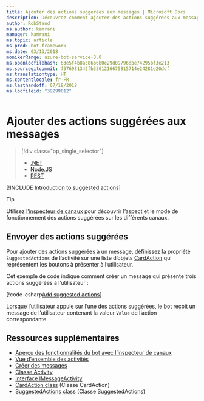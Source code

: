 ```yaml
---
title: Ajouter des actions suggérées aux messages | Microsoft Docs
description: Découvrez comment ajouter des actions suggérées aux messages à l’aide du Kit de développement logiciel Bot Builder pour .NET.
author: RobStand
ms.author: kamrani
manager: kamrani
ms.topic: article
ms.prod: bot-framework
ms.date: 03/13/2018
monikerRange: azure-bot-service-3.0
ms.openlocfilehash: 63e5f4b8ac86b6b0e29d09796dbe74295bf3e213
ms.sourcegitcommit: f576981342fb3361216675815714e24281e20ddf
ms.translationtype: HT
ms.contentlocale: fr-FR
ms.lasthandoff: 07/18/2018
ms.locfileid: "39299012"
---
```

# <a name="add-suggested-actions-to-messages"></a>Ajouter des actions suggérées aux messages
> [!div class="op_single_selector"]
> - [.NET](../dotnet/bot-builder-dotnet-add-suggested-actions.md)
> - [Node.JS](../nodejs/bot-builder-nodejs-send-suggested-actions.md)
> - [REST](../rest-api/bot-framework-rest-connector-add-suggested-actions.md)

[!INCLUDE [Introduction to suggested actions](../includes/snippet-suggested-actions-intro.md)]

> [!TIP]
> Utilisez [l’inspecteur de canaux][channelInspector] pour découvrir l’aspect et le mode de fonctionnement des actions suggérées sur les différents canaux.

## <a name="send-suggested-actions"></a>Envoyer des actions suggérées

Pour ajouter des actions suggérées à un message, définissez la propriété `SuggestedActions` de l’activité sur une liste d’objets [CardAction][cardAction] qui représentent les boutons à présenter à l’utilisateur. 

Cet exemple de code indique comment créer un message qui présente trois actions suggérées à l’utilisateur :

[!code-csharp[Add suggested actions](../includes/code/dotnet-add-suggested-actions.cs#addSuggestedActions)]

Lorsque l’utilisateur appuie sur l’une des actions suggérées, le bot reçoit un message de l’utilisateur contenant la valeur `Value` de l’action correspondante.

## <a name="additional-resources"></a>Ressources supplémentaires

- [Aperçu des fonctionnalités du bot avec l’inspecteur de canaux][inspector]
- [Vue d’ensemble des activités](bot-builder-dotnet-activities.md)
- [Créer des messages](bot-builder-dotnet-create-messages.md)
- <a href="https://docs.botframework.com/en-us/csharp/builder/sdkreference/dc/d2f/class_microsoft_1_1_bot_1_1_connector_1_1_activity.html" target="_blank">Classe Activity</a>
- <a href="/dotnet/api/microsoft.bot.connector.imessageactivity" target="_blank">Interface IMessageActivity</a>
- <a href="/dotnet/api/microsoft.bot.connector.cardaction" target="_blank">CardAction class</a> (Classe CardAction)
- <a href="/dotnet/api/microsoft.bot.connector.suggestedactions" target="_blank">SuggestedActions class</a> (Classe SuggestedActions)

[cardAction]: /dotnet/api/microsoft.bot.connector.cardaction

[inspector]: ../bot-service-channel-inspector.md

[channelInspector]: ../bot-service-channel-inspector.md


